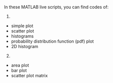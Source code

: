 In these MATLAB live scripts, you can find codes of:

1)
- simple plot
- scatter plot
- histograms
- probability distribution function (pdf) plot
- 2D histogram

2)
- area plot
- bar plot
- scatter plot matrix
